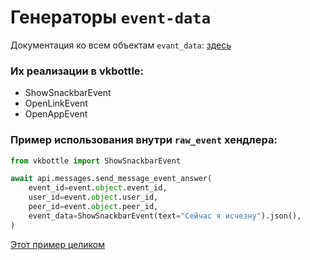 # Генераторы `event-data`

Документация ко всем объектам `evant_data`: [здесь](https://vk.com/dev/bots_docs_5?f=Типы%20действий)

### Их реализации в vkbottle:

- ShowSnackbarEvent
- OpenLinkEvent
- OpenAppEvent

### Пример использования внутри `raw_event` хендлера:
```python
from vkbottle import ShowSnackbarEvent

await api.messages.send_message_event_answer(
    event_id=event.object.event_id,
    user_id=event.object.user_id,
    peer_id=event.object.peer_id,
    event_data=ShowSnackbarEvent(text="Сейчас я исчезну").json(),
)
```
[Этот пример целиком](https://github.com/vkbottle/vkbottle/tree/master/examples/high-level/callback_buttons.py)
